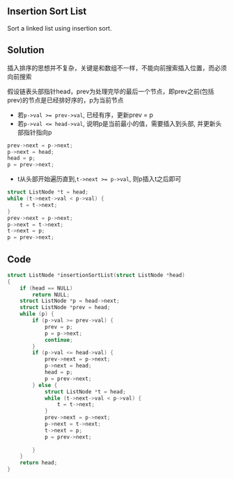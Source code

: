 ## Insertion Sort List

Sort a linked list using insertion sort.

## Solution

插入排序的思想并不复杂，关键是和数组不一样，不能向前搜索插入位置，而必须向前搜索

假设链表头部指针head，prev为处理完毕的最后一个节点，即prev之前(包括prev)的节点是已经排好序的，p为当前节点

* 若`p->val >= prev->val`, 已经有序，更新prev = p
* 若`p->val <= head->val`, 说明p是当前最小的值，需要插入到头部, 并更新头部指针指向p
```c
prev->next = p->next;
p->next = head;
head = p;
p = prev->next;
```
* t从头部开始遍历直到,`t->next >= p->val`, 则p插入t之后即可
```c
struct ListNode *t = head;
while (t->next->val < p->val) {
	t = t->next;
}
prev->next = p->next;
p->next = t->next;
t->next = p;
p = prev->next;
```

## Code
```c
struct ListNode *insertionSortList(struct ListNode *head)
{
	if (head == NULL)
		return NULL;
	struct ListNode *p = head->next;
	struct ListNode *prev = head;
	while (p) {
		if (p->val >= prev->val) {
			prev = p;
			p = p->next;
			continue;
		}
		if (p->val <= head->val) {
			prev->next = p->next;
			p->next = head;
			head = p;
			p = prev->next;
		} else {
			struct ListNode *t = head;
			while (t->next->val < p->val) {
				t = t->next;
			}
			prev->next = p->next;
			p->next = t->next;
			t->next = p;
			p = prev->next;
			
		}
	}
	return head;
}
```
